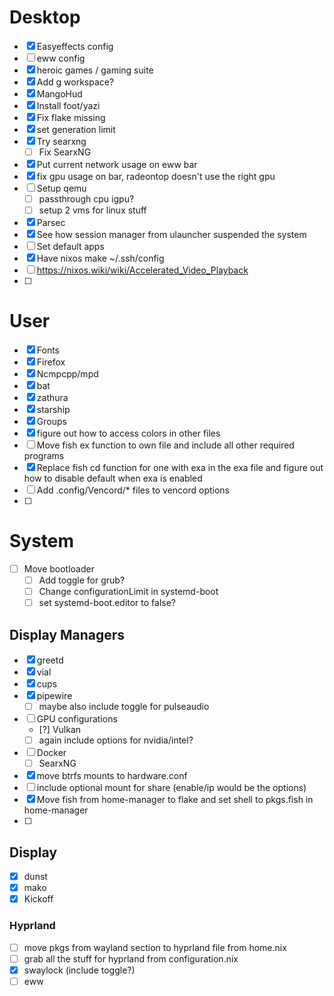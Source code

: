 # Desktop
 - [x] Easyeffects config
 - [ ] eww config
 - [x] heroic games / gaming suite
 - [x] Add g workspace?
 - [x] MangoHud
 - [x] Install foot/yazi
 - [x] Fix flake missing
 - [x] set generation limit
 - [x] Try searxng
    - [ ] Fix SearxNG
 - [x] Put current network usage on eww bar
 - [x] fix gpu usage on bar, radeontop doesn't use the right gpu
 - [ ] Setup qemu
    - [ ] passthrough cpu igpu?
    - [ ] setup 2 vms for linux stuff
 - [x] Parsec
 - [x] See how session manager from ulauncher suspended the system
 - [ ] Set default apps
 - [x] Have nixos make ~/.ssh/config
 - [ ] https://nixos.wiki/wiki/Accelerated_Video_Playback
 - [ ]

# User
 - [x] Fonts
 - [x] Firefox
 - [x] Ncmpcpp/mpd
 - [x] bat
 - [x] zathura
 - [x] starship
 - [x] Groups
 - [x] figure out how to access colors in other files
 - [ ] Move fish ex function to own file and include all other required programs
 - [x] Replace fish cd function for one with exa in the exa file and figure out how to disable default when exa is enabled
 - [ ] Add .config/Vencord/* files to vencord options
 - [ ]

# System
 - [ ] Move bootloader
    - [ ] Add toggle for grub?
    - [ ] Change configurationLimit in systemd-boot
    - [ ] set systemd-boot.editor to false?
## Display Managers
 - [x] greetd
 - [x] vial
 - [x] cups
 - [x] pipewire
    - [ ] maybe also include toggle for pulseaudio
 - [ ] GPU configurations
    - [?] Vulkan
    - [ ] again include options for nvidia/intel?
 - [ ] Docker
    - [ ] SearxNG
 - [x] move btrfs mounts to hardware.conf
 - [ ] include optional mount for share (enable/ip would be the options)
 - [x] Move fish from home-manager to flake and set shell to pkgs.fish in home-manager
 - [ ]

## Display
 - [x] dunst
 - [x] mako
 - [x] Kickoff
### Hyprland
 - [ ] move pkgs from wayland section to hyprland file from home.nix
 - [ ] grab all the stuff for hyprland from configuration.nix
 - [x] swaylock (include toggle?)
 - [ ] eww

